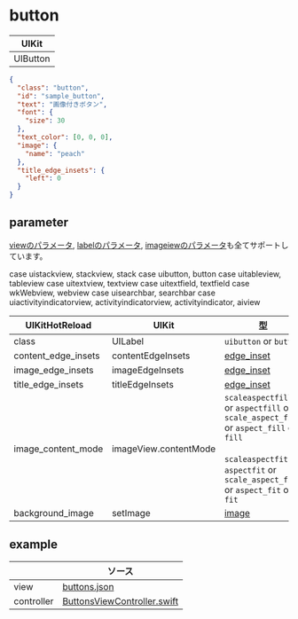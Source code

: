 # button

| UIKit |
| ---- |
| UIButton |

```json
{
  "class": "button",
  "id": "sample_button",
  "text": "画像付きボタン",
  "font": {
    "size": 30
  },
  "text_color": [0, 0, 0],
  "image": {
    "name": "peach"
  },
  "title_edge_insets": {
    "left": 0
  }
}
```

## parameter

[viewのパラメータ](2-2.view.md#parameter), [labelのパラメータ](3.label.md#parameter), [imageiewのパラメータ](2-4.imageview.md#parameter)も全てサポートしています。

  case uistackview, stackview, stack
  case uibutton, button
  case uitableview, tableview
  case uitextview, textview
  case uitextfield, textfield
  case wkWebview, webview
  case uisearchbar, searchbar
  case uiactivityindicatorview, activityindicatorview,
       activityindicator, aiview


|  UIKitHotReload | UIKit  | 型 | description |
| ---- | ---- | ---- | ---- |
| class | UILabel | `uibutton` or `button` | |
| content_edge_insets | contentEdgeInsets | [edge_inset](2-999.parameter.md#edge_inset) | |
| image_edge_insets | imageEdgeInsets | [edge_inset](2-999.parameter.md#edge_inset) | |
| title_edge_insets | titleEdgeInsets | [edge_inset](2-999.parameter.md#edge_inset) | |
| image_content_mode | imageView.contentMode | `scaleaspectfill` or `aspectfill` or `scale_aspect_fill` or `aspect_fill` or `fill` <br><br> `scaleaspectfit` or `aspectfit` or `scale_aspect_fit` or `aspect_fit` or `fit` | |
| background_image | setImage | [image](2-999.parameter.md#image) | |

## example

| | ソース |
| ---- | ---- | 
| view | [buttons.json](../Example/UIKitHotReload/views/buttons.json) |
| controller | [ButtonsViewController.swift](../Example/UIKitHotReload/ViewController/ButtonsViewController.swift) |


